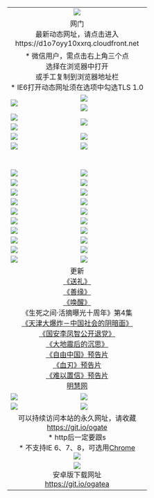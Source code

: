 ﻿<table>
  <tr></tr>
  <tr><td colspan=2 align=center><img src="https://cloud.githubusercontent.com/assets/11880933/13434984/f430fae2-e012-11e5-814f-c2df1e82b247.jpg" /></td></tr>
  <tr><td colspan=2 align=center>网门<br>最新动态网址，请点击进入
<br>https://d1o7oyy10xxrq.cloudfront.net
    </td>
  </tr>
  <tr>
    <td colspan=2 align=center>* 微信用户，需点击右上角三个点<br>选择在浏览器中打开<br>或手工复制到浏览器地址栏
    <br>* IE6打开动态网址须在选项中勾选TLS 1.0</td>
  </tr>
  <tr>
    <td rowspan=2><a href="https://d1o7oyy10xxrq.cloudfront.net/ogUP.aspx?name=11DKC.mp4&list=11DKC" target="_blank"><img src="https://d1o7oyy10xxrq.cloudfront.net/Up/11DKC1.jpg" /></a></td> 
    <td><div><a href="https://d1o7oyy10xxrq.cloudfront.net/ogUP.aspx?name=LRWS.mp4&list=LRWS" target="_blank"><img src="https://d1o7oyy10xxrq.cloudfront.net/Up/LRWS.jpg" /></a></td>
   </tr>
  <tr>
    <td><a href="https://d1o7oyy10xxrq.cloudfront.net/ogNiceVedio.aspx" target="_blank"><img src="https://d1o7oyy10xxrq.cloudfront.net/Up/11TGKDY.jpg" /></a></td>
  </tr>
  <tr>
    <td><a href="https://d1o7oyy10xxrq.cloudfront.net/ogUP.aspx?name=JQR.mp4&count=2" target="_blank"><img src="https://d1o7oyy10xxrq.cloudfront.net/Up/JQR.jpg" /></a></td>   
    <td rowspan=2><a href="https://d1o7oyy10xxrq.cloudfront.net/ogUP.aspx?name=JP.mp4&count=9" target="_blank"><img src="https://d1o7oyy10xxrq.cloudfront.net/Up/JP.jpg" /></td>
  </tr>
  <tr>
    <td><a href="https://d1o7oyy10xxrq.cloudfront.net/ogUP.aspx?name=WH.mp4" target="_blank"><img src="https://d1o7oyy10xxrq.cloudfront.net/Up/WH.jpg" /></a></td>
  </tr>
  <tr>
    <td><a href="https://d1o7oyy10xxrq.cloudfront.net/ogUP.aspx?name=SSZJ.mp4&list=SSZJ" target="_blank"><img src="https://d1o7oyy10xxrq.cloudfront.net/Up/SSZJ.jpg" /></a></td>
    <td><a href="https://d1o7oyy10xxrq.cloudfront.net/ogUP.aspx?name=1XQK.mp4&count=13" target="_blank"><img src="https://d1o7oyy10xxrq.cloudfront.net/Up/1XQK.jpg" /></a</td>
  </tr>
  <tr>
    <td><a href="https://d1o7oyy10xxrq.cloudfront.net/ogUP.aspx?name=ZY.mp4&count=2015|16" target="_blank"><img src="https://d1o7oyy10xxrq.cloudfront.net/Up/ZY.jpg" /></a</td>
    <td><a href="https://d1o7oyy10xxrq.cloudfront.net/ogUP.aspx?name=XTFY.mp4&count=B|2,A|24" target="_blank"><img src="https://d1o7oyy10xxrq.cloudfront.net/Up/XTFY.jpg" /></a></td>
  </tr>
  <tr height="40">
  </tr>
  <tr>
    <td><a href="https://d1o7oyy10xxrq.cloudfront.net/ogUP.aspx?name=4SQQ.mp4&list=4SQQ" target="_blank"><img src="https://d1o7oyy10xxrq.cloudfront.net/Up/4SQQ0.jpg"/></a></td>
    <td><a href="https://d1o7oyy10xxrq.cloudfront.net/ogUP.aspx?name=4SHQ.mp4&list=4SHQ" target="_blank"><img src="https://d1o7oyy10xxrq.cloudfront.net/Up/4SHQ0.jpg"/></a></td>
  </tr>
  <tr>
    <td><a href="https://d1o7oyy10xxrq.cloudfront.net/ogUP.aspx?name=4SZG.mp4&list=4SZG" target="_blank"><img src="https://d1o7oyy10xxrq.cloudfront.net/Up/4SZG0.jpg"/></a></td>
    <td><a href="https://d1o7oyy10xxrq.cloudfront.net/ogUP.aspx?name=4SDJ.mp4&list=4SDJ" target="_blank"><img src="https://d1o7oyy10xxrq.cloudfront.net/Up/4SDJ0.jpg"/></a></td>
  </tr>
  <tr>
    <td><a href="https://d1o7oyy10xxrq.cloudfront.net/ogUP.aspx?name=4SGX.mp4&list=4SGX" target="_blank"><img src="https://d1o7oyy10xxrq.cloudfront.net/Up/4SGX0.jpg"/></a></td>
    <td><a href="https://d1o7oyy10xxrq.cloudfront.net/ogUP.aspx?name=4SHD.mp4&list=4SHD" target="_blank"><img src="https://d1o7oyy10xxrq.cloudfront.net/Up/4SHD0.jpg"/></a></td>
  </tr>
  <tr>
    <td><a href="https://d1o7oyy10xxrq.cloudfront.net/ogUP.aspx?name=4CTX.mp4&list=4CTX" target="_blank"><img src="https://d1o7oyy10xxrq.cloudfront.net/Up/4CTX0.jpg"/></a></td>
    <td><a href="https://d1o7oyy10xxrq.cloudfront.net/ogUP.aspx?name=4CWZ.mp4&list=4CWZ" target="_blank"><img src="https://d1o7oyy10xxrq.cloudfront.net/Up/4CWZ0.jpg"/></a></td>
  </tr>
  <tr>
    <td><a href="https://d1o7oyy10xxrq.cloudfront.net/onUP.aspx?name=https://d1lqqjldbsh7xo.cloudfront.net/" target="_blank"><img src="https://d1o7oyy10xxrq.cloudfront.net/Up/0DTW.jpg"/></a></td>
    <td><a href="https://d1o7oyy10xxrq.cloudfront.net/onUP.aspx?name=https://d240ns8up8earz.cloudfront.net/acenter/" target="_blank"><img src="https://d1o7oyy10xxrq.cloudfront.net/Up/0TDW.jpg" /></a></td>
  </tr>
  <tr>
    <td><a href="https://d1o7oyy10xxrq.cloudfront.net/onUP.aspx?name=https://d4508d6vomz2p.cloudfront.net/gb/nsc413.htm" target="_blank"><img src="https://d1o7oyy10xxrq.cloudfront.net/Up/0DJY.jpg" /></a></td>
    <td><a href="https://d1o7oyy10xxrq.cloudfront.net/onUP.aspx?name=https://dilo7bqpjb57y.cloudfront.net/xtr/gb/prog204.html" target="_blank"><img src="https://d1o7oyy10xxrq.cloudfront.net/Up/0XTR.jpg" /></a></td>
  </tr>
  <tr>
    <td><a href="https://d1o7oyy10xxrq.cloudfront.net/onUP.aspx?name=https://d3aj00iefsmfgc.cloudfront.net/" target="_blank"><img src="https://d1o7oyy10xxrq.cloudfront.net/Up/0MHW.jpg" /></a></td>
    <td><a href="https://d1o7oyy10xxrq.cloudfront.net/onUP.aspx?name=https://d20wz7qt14x5d2.cloudfront.net/" target="_blank"><img src="https://d1o7oyy10xxrq.cloudfront.net/Up/0ZJW.jpg" /></a></td>
  </tr>
  <tr>
    <td><a href="https://d1o7oyy10xxrq.cloudfront.net/ogUP.aspx?name=0FG.zip" target="_blank"><img src="https://d1o7oyy10xxrq.cloudfront.net/Up/0FG.jpg" /></a></td>
    <td><a href="https://d1o7oyy10xxrq.cloudfront.net/ogUP.aspx?name=0FGA.apk" target="_blank"><img src="https://d1o7oyy10xxrq.cloudfront.net/Up/0FGA.jpg" /></a></td>
  </tr>
  <tr>
    <td><a href="https://d1o7oyy10xxrq.cloudfront.net/ogUP.aspx?name=0U.zip" target="_blank"><img src="https://d1o7oyy10xxrq.cloudfront.net/Up/0U.jpg" /></a></td>
    <td><a href="https://d1o7oyy10xxrq.cloudfront.net/ogUP.aspx?name=0UA.apk" target="_blank"><img src="https://d1o7oyy10xxrq.cloudfront.net/Up/0UA.jpg" /></a></td>
  </tr>
  <tr>
    <td><a href="https://d1o7oyy10xxrq.cloudfront.net/ogUP.aspx?name=0iPPOTV.zip" target="_blank"><img src="https://d1o7oyy10xxrq.cloudfront.net/Up/0iPPOTV.jpg" /></a></td>
    <td><a href="https://d1o7oyy10xxrq.cloudfront.net/ogUP.aspx?name=0iNTD.apk" target="_blank"><img src="https://d1o7oyy10xxrq.cloudfront.net/Up/0iNTD.jpg" /></a></td>
  </tr>
  <tr>
    <td colspan=2 align=center>更新<br>
      <a href="https://d1o7oyy10xxrq.cloudfront.net/ogUP.aspx?name=4ESL.mp4" target="_blank">《送礼》</a><br>
      <a href="https://d1o7oyy10xxrq.cloudfront.net/ogUP.aspx?name=4ESY.mp4" target="_blank">《善缘》</a><br>
      <a href="https://d1o7oyy10xxrq.cloudfront.net/ogUP.aspx?name=4EHX.mp4" target="_blank">《唤醒》</a><br>
      《生死之间·活摘曝光十周年》第4集</a><br>
      <a href="https://d1o7oyy10xxrq.cloudfront.net/ogUP.aspx?name=4TJDBZ.mp4" target="_blank">《天津大爆炸－中国社会的阴暗面》</a><br>
      <a href="https://d1o7oyy10xxrq.cloudfront.net/ogUP.aspx?name=4LFZ.mp4" target="_blank">《国安李凤智公开退党》</a><br>
      <a href="https://d1o7oyy10xxrq.cloudfront.net/ogUP.aspx?name=4DDZHDCS.mp4" target="_blank">《大地震后的沉思》</a><br>
      <a href="https://d1o7oyy10xxrq.cloudfront.net/ogUP.aspx?name=11ZYZG0.mp4" target="_blank">《自由中国》预告片</a><br>
      <a href="https://d1o7oyy10xxrq.cloudfront.net/ogUP.aspx?name=11XR.mp4" target="_blank">《血刃》预告片</a><br>
      <a href="https://d1o7oyy10xxrq.cloudfront.net/ogUP.aspx?name=11NYZX.mp4&count=2" target="_blank">《难以置信》预告片</a><br>
      <a href="https://d1o7oyy10xxrq.cloudfront.net/onUP.aspx?name=https://www.minghui.org/" target="_blank">明慧网</a></td>
    </td>
  </tr>
  <tr>
    <td><a href="https://d1o7oyy10xxrq.cloudfront.net/ogNice.aspx" target="_blank"><img src="https://d1o7oyy10xxrq.cloudfront.net/Up/0WCYY.jpg" /></a></td>
    <td><a href="https://d1o7oyy10xxrq.cloudfront.net/onCO.aspx?ob=600事物&op=增删改&args=WH1~%23类型6新闻%7c%23类型6评论&mode=" target="_blank"><img src="https://d1o7oyy10xxrq.cloudfront.net/Up/0WZTT.jpg" /></a></td> 
  </tr>
  <tr>
    <td><a href="https://d1o7oyy10xxrq.cloudfront.net/ogDY.aspx" target="_blank"><img src="https://d1o7oyy10xxrq.cloudfront.net/Up/0FK.jpg" /></a></td>
    <td><a href="https://d1o7oyy10xxrq.cloudfront.net/ogST.aspx" target="_blank"><img src="https://d1o7oyy10xxrq.cloudfront.net/Up/0ST.jpg" /></a></td> 
  </tr>
  <tr>
    <td colspan=2 align=center>可以持续访问本站的永久网址，请收藏<br/><a href="https://git.io/ogate" target="_blank">https://git.io/ogate</a><br/>* http后一定要跟s<br/>* 不支持IE 6、7、8，可选用<a href="https://d1o7oyy10xxrq.cloudfront.net/ogUP.aspx?name=0ChromePortable.zip">Chrome</a><br/><a href="https://d1o7oyy10xxrq.cloudfront.net/Up/0WMGDL2.png" target="_blank"><img src="https://d1o7oyy10xxrq.cloudfront.net/Up/0WMGD2.png"/></a></td>
  </tr>
  <tr>
    <td colspan=2 align=center><a href="https://d1o7oyy10xxrq.cloudfront.net/ogUP.aspx?name=0oGate.apk" target="_blank"><img src="https://cloud.githubusercontent.com/assets/11880933/13720399/75e143ee-e842-11e5-9f0a-1421f423c80f.jpg" /></a><br>安卓版下载网址<br><a href="https://git.io/ogatea">https://git.io/ogatea</a></td>
  </tr>
  <!--tr>
    <td colspan=2 align=center>可能失效的动态网址
    </td>
  </tr-->
</table>
